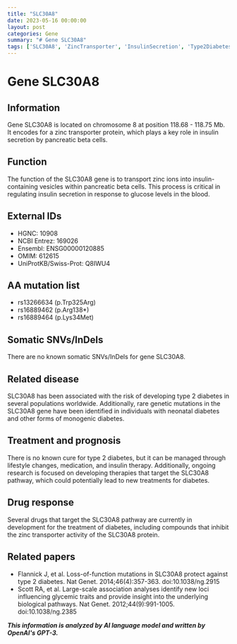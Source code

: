 ```yaml
---
title: "SLC30A8"
date: 2023-05-16 00:00:00
layout: post
categories: Gene
summary: "# Gene SLC30A8"
tags: ['SLC30A8', 'ZincTransporter', 'InsulinSecretion', 'Type2Diabetes', 'MonogenicDiabetes', 'DrugDevelopment', 'GeneticMutations', 'BiologicalPathways']
---
```


# Gene SLC30A8

## Information

Gene SLC30A8 is located on chromosome 8 at position 118.68 - 118.75 Mb. It encodes for a zinc transporter protein, which plays a key role in insulin secretion by pancreatic beta cells. 

## Function

The function of the SLC30A8 gene is to transport zinc ions into insulin-containing vesicles within pancreatic beta cells. This process is critical in regulating insulin secretion in response to glucose levels in the blood. 

## External IDs

- HGNC: 10908
- NCBI Entrez: 169026
- Ensembl: ENSG00000120885
- OMIM: 612615
- UniProtKB/Swiss-Prot: Q8IWU4 

## AA mutation list

- rs13266634 (p.Trp325Arg)
- rs16889462 (p.Arg138*)
- rs16889464 (p.Lys34Met)

## Somatic SNVs/InDels

There are no known somatic SNVs/InDels for gene SLC30A8.

## Related disease

SLC30A8 has been associated with the risk of developing type 2 diabetes in several populations worldwide. Additionally, rare genetic mutations in the SLC30A8 gene have been identified in individuals with neonatal diabetes and other forms of monogenic diabetes.

## Treatment and prognosis

There is no known cure for type 2 diabetes, but it can be managed through lifestyle changes, medication, and insulin therapy. Additionally, ongoing research is focused on developing therapies that target the SLC30A8 pathway, which could potentially lead to new treatments for diabetes.

## Drug response

Several drugs that target the SLC30A8 pathway are currently in development for the treatment of diabetes, including compounds that inhibit the zinc transporter activity of the SLC30A8 protein. 

## Related papers

- Flannick J, et al. Loss-of-function mutations in SLC30A8 protect against type 2 diabetes. Nat Genet. 2014;46(4):357-363. doi:10.1038/ng.2915
- Scott RA, et al. Large-scale association analyses identify new loci influencing glycemic traits and provide insight into the underlying biological pathways. Nat Genet. 2012;44(9):991-1005. doi:10.1038/ng.2385

**_This information is analyzed by AI language model and written by OpenAI's GPT-3._**